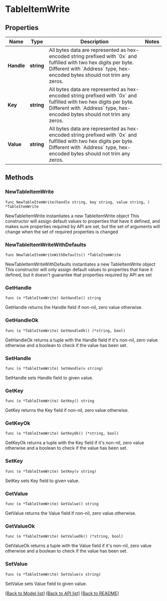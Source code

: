 # TableItemWrite

## Properties

Name | Type | Description | Notes
------------ | ------------- | ------------- | -------------
**Handle** | **string** | All bytes data are represented as hex-encoded string prefixed with &#x60;0x&#x60; and fulfilled with two hex digits per byte.  Different with &#x60;Address&#x60; type, hex-encoded bytes should not trim any zeros.  | 
**Key** | **string** | All bytes data are represented as hex-encoded string prefixed with &#x60;0x&#x60; and fulfilled with two hex digits per byte.  Different with &#x60;Address&#x60; type, hex-encoded bytes should not trim any zeros.  | 
**Value** | **string** | All bytes data are represented as hex-encoded string prefixed with &#x60;0x&#x60; and fulfilled with two hex digits per byte.  Different with &#x60;Address&#x60; type, hex-encoded bytes should not trim any zeros.  | 

## Methods

### NewTableItemWrite

`func NewTableItemWrite(handle string, key string, value string, ) *TableItemWrite`

NewTableItemWrite instantiates a new TableItemWrite object
This constructor will assign default values to properties that have it defined,
and makes sure properties required by API are set, but the set of arguments
will change when the set of required properties is changed

### NewTableItemWriteWithDefaults

`func NewTableItemWriteWithDefaults() *TableItemWrite`

NewTableItemWriteWithDefaults instantiates a new TableItemWrite object
This constructor will only assign default values to properties that have it defined,
but it doesn't guarantee that properties required by API are set

### GetHandle

`func (o *TableItemWrite) GetHandle() string`

GetHandle returns the Handle field if non-nil, zero value otherwise.

### GetHandleOk

`func (o *TableItemWrite) GetHandleOk() (*string, bool)`

GetHandleOk returns a tuple with the Handle field if it's non-nil, zero value otherwise
and a boolean to check if the value has been set.

### SetHandle

`func (o *TableItemWrite) SetHandle(v string)`

SetHandle sets Handle field to given value.


### GetKey

`func (o *TableItemWrite) GetKey() string`

GetKey returns the Key field if non-nil, zero value otherwise.

### GetKeyOk

`func (o *TableItemWrite) GetKeyOk() (*string, bool)`

GetKeyOk returns a tuple with the Key field if it's non-nil, zero value otherwise
and a boolean to check if the value has been set.

### SetKey

`func (o *TableItemWrite) SetKey(v string)`

SetKey sets Key field to given value.


### GetValue

`func (o *TableItemWrite) GetValue() string`

GetValue returns the Value field if non-nil, zero value otherwise.

### GetValueOk

`func (o *TableItemWrite) GetValueOk() (*string, bool)`

GetValueOk returns a tuple with the Value field if it's non-nil, zero value otherwise
and a boolean to check if the value has been set.

### SetValue

`func (o *TableItemWrite) SetValue(v string)`

SetValue sets Value field to given value.



[[Back to Model list]](../README.md#documentation-for-models) [[Back to API list]](../README.md#documentation-for-api-endpoints) [[Back to README]](../README.md)


